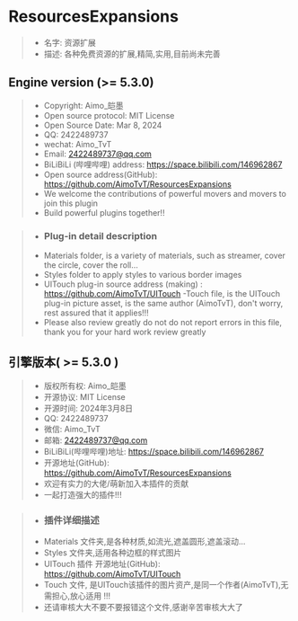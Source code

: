 # ResourcesExpansions
> - 名字: 资源扩展
> - 描述: 各种免费资源的扩展,精简,实用,目前尚未完善

## Engine version (>= 5.3.0)

> - Copyright: Aimo\_皑墨
> - Open source protocol: MIT License
> - Open Source Date: Mar 8, 2024
> - QQ: 2422489737
> - wechat: Aimo_TvT
> - Email: 2422489737@qq.com
> - BiLiBiLi (哔哩哔哩) address: https://space.bilibili.com/146962867
> - Open source address(GitHub): https://github.com/AimoTvT/ResourcesExpansions
> - We welcome the contributions of powerful movers and movers to join this plugin
> - Build powerful plugins together!!

> - ### Plug-in detail description
> - Materials folder, is a variety of materials, such as streamer, cover the circle, cover the roll...
> - Styles folder to apply styles to various border images
> - UITouch plug-in source address (making) : https://github.com/AimoTvT/UITouch
> -Touch file, is the UITouch plug-in picture asset, is the same author (AimoTvT), don't worry, rest assured that it applies!!!
> - Please also review greatly do not do not report errors in this file, thank you for your hard work review greatly

## 引擎版本( >= 5.3.0 )

> - 版权所有权: Aimo\_皑墨
> - 开源协议: MIT License
> - 开源时间: 2024年3月8日
> - QQ: 2422489737
> - 微信: Aimo_TvT
> - 邮箱: 2422489737@qq.com
> - BiLiBiLi(哔哩哔哩)地址: https://space.bilibili.com/146962867
> - 开源地址(GitHub): https://github.com/AimoTvT/ResourcesExpansions
> - 欢迎有实力的大佬/萌新加入本插件的贡献
> - 一起打造强大的插件!!!

> - ### 插件详细描述
> - Materials 文件夹,是各种材质,如流光,遮盖圆形,遮盖滚动...
> - Styles 文件夹,适用各种边框的样式图片
> - UITouch 插件 开源地址(GitHub): https://github.com/AimoTvT/UITouch
> - Touch 文件, 是UITouch该插件的图片资产,是同一个作者(AimoTvT),无需担心,放心适用 !!! 
> - 还请审核大大不要不要报错这个文件,感谢辛苦审核大大了